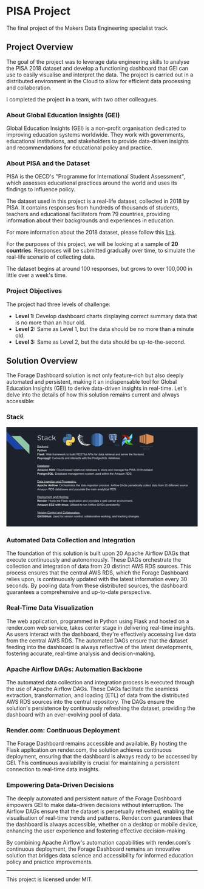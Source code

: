 # PISA Project

The final project of the Makers Data Engineering specialist track.

## Project Overview

The goal of the project was to leverage data engineering skills to analyse the PISA 2018 dataset and develop a functioning dashboard that GEI can use to easily visualise and interpret the data. The project is carried out in a distributed environment in the Cloud to allow for efficient data processing and collaboration.

I completed the project in a team, with two other colleagues.

### About Global Education Insights (GEI)

Global Education Insights (GEI) is a non-profit organisation dedicated to improving education systems worldwide. They work with governments, educational institutions, and stakeholders to provide data-driven insights and recommendations for educational policy and practice.

### About PISA and the Dataset

PISA is the OECD's "Programme for International Student Assessment", which assesses educational practices around the world and uses its findings to influence policy.

The dataset used in this project is a real-life dataset, collected in 2018 by PISA. It contains responses from hundreds of thousands of students, teachers and educational facilitators from 79 countries, providing information about their backgrounds and experiences in education.

For more information about the 2018 dataset, please follow this [link](https://www.oecd.org/pisa/data/2018database/).

For the purposes of this project, we will be looking at a sample of **20 countries**. Responses will be submitted gradually over time, to simulate the real-life scenario of collecting data. 

The dataset begins at around 100 responses, but grows to over 100,000 in little over a week's time.

### Project Objectives

The project had three levels of challenge:

- **Level 1:** Develop dashboard charts displaying correct summary data that is no more than an hour old.
- **Level 2:** Same as Level 1, but the data should be no more than a minute old.
- **Level 3:** Same as Level 2, but the data should be up-to-the-second.

## Solution Overview

The Forage Dashboard solution is not only feature-rich but also deeply automated and persistent, making it an indispensable tool for Global Education Insights (GEI) to derive data-driven insights in real-time. Let's delve into the details of how this solution remains current and always accessible:

### Stack

![project_stack](./images/pisa-project-stack.png)

### Automated Data Collection and Integration

The foundation of this solution is built upon 20 Apache Airflow DAGs that execute continuously and autonomously. These DAGs orchestrate the collection and integration of data from 20 distinct AWS RDS sources. This process ensures that the central AWS RDS, which the Forage Dashboard relies upon, is continuously updated with the latest information every 30 seconds. By pooling data from these distributed sources, the dashboard guarantees a comprehensive and up-to-date perspective.

### Real-Time Data Visualization

The web application, programmed in Python using Flask and hosted on a render.com web service, takes center stage in delivering real-time insights. As users interact with the dashboard, they're effectively accessing live data from the central AWS RDS. The automated DAGs ensure that the dataset feeding into the dashboard is always reflective of the latest developments, fostering accurate, real-time analysis and decision-making.

### Apache Airflow DAGs: Automation Backbone

The automated data collection and integration process is executed through the use of Apache Airflow DAGs. These DAGs facilitate the seamless extraction, transformation, and loading (ETL) of data from the distributed AWS RDS sources into the central repository. The DAGs ensure the solution's persistence by continuously refreshing the dataset, providing the dashboard with an ever-evolving pool of data.

### Render.com: Continuous Deployment

The Forage Dashboard remains accessible and available. By hosting the Flask application on render.com, the solution achieves continuous deployment, ensuring that the dashboard is always ready to be accessed by GEI. This continuous availability is crucial for maintaining a persistent connection to real-time data insights.

### Empowering Data-Driven Decisions

The deeply automated and persistent nature of the Forage Dashboard empowers GEI to make data-driven decisions without interruption. The Airflow DAGs ensure that the dataset is perpetually refreshed, enabling the visualisation of real-time trends and patterns. Render.com guarantees that the dashboard is always accessible, whether on a desktop or mobile device, enhancing the user experience and fostering effective decision-making.

By combining Apache Airflow's automation capabilities with render.com's continuous deployment, the Forage Dashboard remains an innovative solution that bridges data science and accessibility for informed education policy and practice improvements.

<hr>

This project is licensed under MIT.
